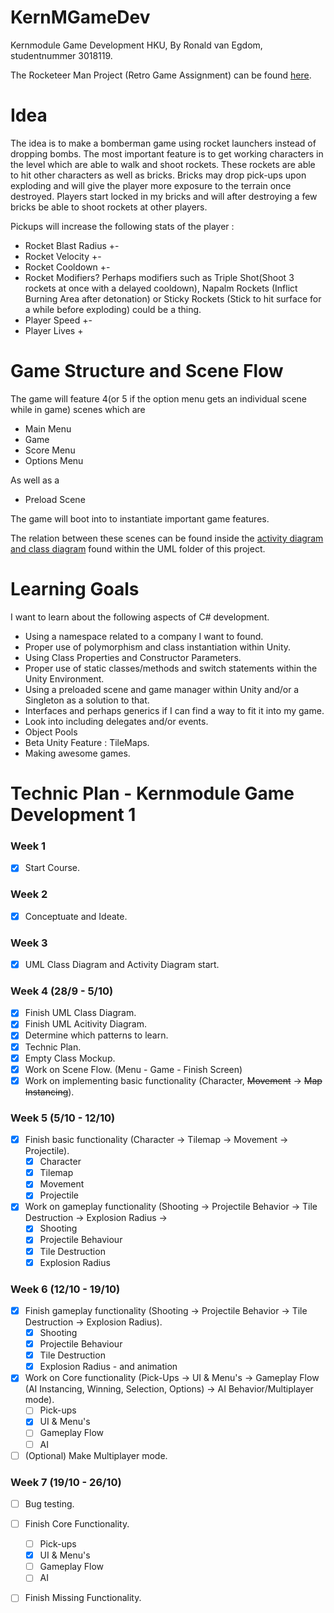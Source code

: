 # KernMGameDev
Kernmodule Game Development HKU, By Ronald van Egdom, studentnummer 3018119.

The Rocketeer Man Project (Retro Game Assignment) can be found [here](https://github.com/Cheezegami/HKU-KernMGameDev/tree/master/Rocketeer%20Man%20Files).

# Idea
The idea is to make a bomberman game using rocket launchers instead of dropping bombs. The most important feature is to get working characters in the level which are able to walk and shoot rockets. These rockets are able to hit other characters as well as bricks. Bricks may drop pick-ups upon exploding and will give the player more exposure to the terrain once destroyed. Players start locked in my bricks and will after destroying a few bricks be able to shoot rockets at other players.

Pickups will increase the following stats of the player :
- Rocket Blast Radius +-
- Rocket Velocity +-
- Rocket Cooldown +-
- Rocket Modifiers? Perhaps modifiers such as Triple Shot(Shoot 3 rockets at once with a delayed cooldown), Napalm Rockets (Inflict Burning Area after detonation) or Sticky Rockets (Stick to hit surface for a while before exploding) could be a thing.
- Player Speed +-
- Player Lives +

# Game Structure and Scene Flow
The game will feature 4(or 5 if the option menu gets an individual scene while in game) scenes which are
- Main Menu
- Game
- Score Menu
- Options Menu

As well as a
- Preload Scene

The game will boot into to instantiate important game features.

The relation between these scenes can be found inside the [activity diagram and class diagram](https://github.com/Cheezegami/HKU-KernMGameDev/tree/master/Rocketeer%20Man%20Files/UML) found within the UML folder of this project.

# Learning Goals
I want to learn about the following aspects of C# development.
- Using a namespace related to a company I want to found.
- Proper use of polymorphism and class instantiation within Unity.
- Using Class Properties and Constructor Parameters.
- Proper use of static classes/methods and switch statements within the Unity Environment.
- Using a preloaded scene and game manager within Unity and/or a Singleton as a solution to that.
- Interfaces and perhaps generics if I can find a way to fit it into my game.
- Look into including delegates and/or events.
- Object Pools
- Beta Unity Feature : TileMaps.
- Making awesome games.

# Technic Plan - Kernmodule Game Development 1
### Week 1
- [x] Start Course.
### Week 2
- [x] Conceptuate and Ideate.
### Week 3
- [x] UML Class Diagram and Activity Diagram start.
### Week 4 (28/9 - 5/10) 
- [x] Finish UML Class Diagram.
- [x] Finish UML Acitivity Diagram.
- [x] Determine which patterns to learn.
- [x] Technic Plan.
- [x] Empty Class Mockup.
- [x] Work on Scene Flow. (Menu - Game - Finish Screen)
- [x] Work on implementing basic functionality (Character, ~~Movement~~ -> ~~Map Instancing~~). 
### Week 5 (5/10 - 12/10) 
- [x] Finish basic functionality (Character -> Tilemap -> Movement -> Projectile).
  - [x] Character
  - [x] Tilemap
  - [x] Movement
  - [x] Projectile
- [x] Work on gameplay functionality (Shooting -> Projectile Behavior -> Tile Destruction -> Explosion Radius -> 
  - [x] Shooting
  - [x] Projectile Behaviour
  - [x] Tile Destruction
  - [x] Explosion Radius

### Week 6 (12/10 - 19/10)
- [x] Finish gameplay functionality (Shooting -> Projectile Behavior -> Tile Destruction -> Explosion Radius).
  - [x] Shooting
  - [x] Projectile Behaviour
  - [x] Tile Destruction
  - [x] Explosion Radius - and animation
- [x] Work on Core functionality (Pick-Ups -> UI & Menu's -> Gameplay Flow (AI Instancing, Winning, Selection, Options) -> AI Behavior/Multiplayer mode).
  - [ ] Pick-ups
  - [x] UI & Menu's
  - [ ] Gameplay Flow
  - [ ] AI
- [ ] \(Optional) Make Multiplayer mode.
### Week 7 (19/10 - 26/10)
- [ ] Bug testing.
- [ ] Finish Core Functionality.
  - [ ] Pick-ups
  - [x] UI & Menu's
  - [ ] Gameplay Flow
  - [ ] AI
- [ ] Finish Missing Functionality.

